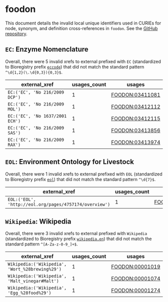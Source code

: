 # foodon

This document details the invalid local unique identifiers used in CURIEs
for node, synonym, and definition cross-references in `foodon`. See the [GitHub repository](https://github.com/FoodOntology/foodon).


## `EC`: Enzyme Nomenclature

Overall, there were 5 invalid
xrefs to external prefixed with `EC` (standardized to Bioregistry
prefix [`eccode`](https://bioregistry.io/eccode)) that
did not match the standard pattern `^\d{1,2}(\.\d{0,3}){0,3}$`.

| external_xref                   |   usages_count | usages                                                            |
|---------------------------------|----------------|-------------------------------------------------------------------|
| `EC:('EC', 'No 216/2009 DCP')`  |              1 | [FOODON:03411081](http://purl.obolibrary.org/obo/FOODON_03411081) |
| `EC:('EC', 'No 216/2009 MOL')`  |              1 | [FOODON:03412112](http://purl.obolibrary.org/obo/FOODON_03412112) |
| `EC:('EC', 'No 1637/2001 ECH')` |              1 | [FOODON:03412115](http://purl.obolibrary.org/obo/FOODON_03412115) |
| `EC:('EC', 'No 216/2009 SAS')`  |              1 | [FOODON:03413856](http://purl.obolibrary.org/obo/FOODON_03413856) |
| `EC:('EC', 'No 216/2009 RAX')`  |              1 | [FOODON:03413974](http://purl.obolibrary.org/obo/FOODON_03413974) |

## `EOL`: Environment Ontology for Livestock

Overall, there were 1 invalid
xrefs to external prefixed with `EOL` (standardized to Bioregistry
prefix [`eol`](https://bioregistry.io/eol)) that
did not match the standard pattern `^\d{7}$`.

| external_xref                                          |   usages_count | usages                                                            |
|--------------------------------------------------------|----------------|-------------------------------------------------------------------|
| `EOL:('EOL', 'http://eol.org/pages/4757174/overview')` |              1 | [FOODON:03414802](http://purl.obolibrary.org/obo/FOODON_03414802) |

## `Wikipedia`: Wikipedia

Overall, there were 3 invalid
xrefs to external prefixed with `Wikipedia` (standardized to Bioregistry
prefix [`wikipedia.en`](https://bioregistry.io/wikipedia.en)) that
did not match the standard pattern `^[A-Za-z-0-9_]+$`.

| external_xref                                   |   usages_count | usages                                                            |
|-------------------------------------------------|----------------|-------------------------------------------------------------------|
| `Wikipedia:('Wikipedia', 'Wort_%28brewing%29')` |              1 | [FOODON:00001019](http://purl.obolibrary.org/obo/FOODON_00001019) |
| `Wikipedia:('Wikipedia', 'Malt_vinegar#Malt')`  |              1 | [FOODON:00001074](http://purl.obolibrary.org/obo/FOODON_00001074) |
| `Wikipedia:('Wikipedia', 'Egg_%28food%29')`     |              1 | [FOODON:00001274](http://purl.obolibrary.org/obo/FOODON_00001274) |

